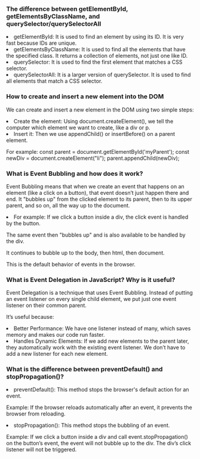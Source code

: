 <h3>The difference between getElementById, getElementsByClassName, and querySelector/querySelectorAll</h3>


<li>getElementById: It is used to find an element by using its ID. It is very fast because IDs are unique.</li>


<li>getElementsByClassName: It is used to find all the elements that have the specified class. It returns a collection of elements, not just one like ID.</li>


<li>querySelector: It is used to find the first element that matches a CSS selector.</li>


<li>querySelectorAll: It is a larger version of querySelector. It is used to find all elements that match a CSS selector.</li>


<h3>How to create and insert a new element into the DOM</h3>

 We can create and insert a new element in the DOM using two simple steps:


<li>Create the element: Using document.createElement(), we tell the computer which element we want to create, like a div or p.</li>

<li>Insert it: Then we use appendChild() or insertBefore() on a parent element.</li>


For example:
const parent = document.getElementById('myParent');
const newDiv = document.createElement("li");
parent.appendChild(newDiv);


<h3>What is Event Bubbling and how does it work?</h3>

 Event Bubbling means that when we create an event that happens on an element (like a click on a button), that event doesn’t just happen there and end. It "bubbles up" from the clicked element to its parent, then to its upper parent, and so on, all the way up to the document.
<br>
<li>For example:
If we click a button inside a div, the click event is handled by the button.

The same event then "bubbles up" and is also available to be handled by the div.

It continues to bubble up to the body, then html, then document.


This is the default behavior of events in the browser.

<h3>What is Event Delegation in JavaScript? Why is it useful?</h3>
 Event Delegation is a technique that uses Event Bubbling. Instead of putting an event listener on every single child element, we put just one event listener on their common parent.


It’s useful because:
<li>Better Performance: We have one listener instead of many, which saves memory and makes our code run faster.</li>


<li>Handles Dynamic Elements: If we add new elements to the parent later, they automatically work with the existing event listener. We don’t have to add a new listener for each new element.</li>



<h3>What is the difference between preventDefault() and stopPropagation()?</h3>


<li>preventDefault(): This method stops the browser's default action for an event.</li>


Example: If the browser reloads automatically after an event, it prevents the browser from reloading.


<li>stopPropagation(): This method stops the bubbling of an event.</li>


Example: If we click a button inside a div and call event.stopPropagation() on the button’s event, the event will not bubble up to the div. The div’s click listener will not be triggered.





